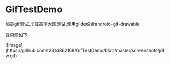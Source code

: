 # GifTestDemo

加载gif测试,加载高清大图测试,使用glide结合android-gif-drawable
<p>
效果图如下
<p>
 ![image](https://github.com/t2314862168/GifTestDemo/blob/master/screenshots/jdfw.gif)
